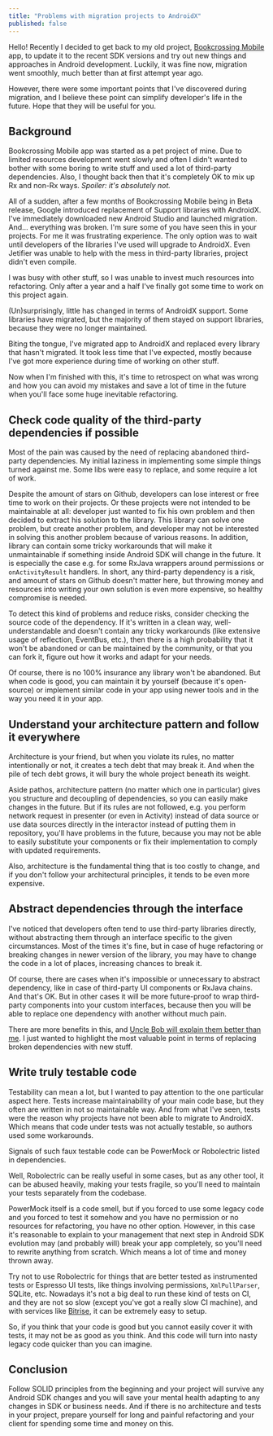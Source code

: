 ```yaml
---
title: "Problems with migration projects to AndroidX"
published: false
---
```


Hello! Recently I decided to get back to my old project, [Bookcrossing Mobile](https://github.com/fobo66/BookcrossingMobile) app,
to update it to the recent SDK versions and try out new things and approaches in Android development. Luckily, it was fine now,
migration went smoothly, much better than at first attempt year ago.

However, there were some important points that I've discovered during migration, and I believe these point can simplify developer's life in
the future. Hope that they will be useful for you.

## Background

Bookcrossing Mobile app was started as a pet project of mine. Due to limited resources development went slowly and often I didn't wanted
to bother with some boring to write stuff and used a lot of third-party dependencies. Also, I thought back then that it's completely OK
to mix up Rx and non-Rx ways. _Spoiler: it's absolutely not._

All of a sudden, after a few months of Bookcrossing Mobile being in Beta release, Google introduced replacement of Support libraries with
AndroidX. I've immediately downloaded new Android Studio and launched migration. And... everything was broken. I'm sure some of you have
seen this in your projects. For me it was frustrating experience. The only option was to wait until developers of the libraries I've
used will upgrade to AndroidX. Even Jetifier was unable to help with the mess in third-party libraries, project didn't even compile.

I was busy with other stuff, so I was unable to invest much resources into refactoring. Only
after a year and a half I've finally got some time to work on this project again.

(Un)surprisingly, little has changed in terms of AndroidX support. Some libraries
have migrated, but the majority of them stayed on support libraries, because they were no longer
maintained.

Biting the tongue, I've migrated app to AndroidX and replaced every library that hasn't migrated. It
took less time that I've expected, mostly because I've got more experience during time of working on
other stuff.

Now when I'm finished with this, it's time to retrospect on what was wrong and how
you can avoid my mistakes and save a lot of time in the future when you'll
face some huge inevitable refactoring.

## Check code quality of the third-party dependencies if possible

Most of the pain was caused by the need of replacing abandoned third-party dependencies. My initial
laziness in implementing some simple things turned against me. Some libs were easy to replace, and
some require a lot of work.

Despite the amount of stars on Github, developers can lose interest or free time to work on their
projects. Or these projects were not intended to be maintainable at all: developer
just wanted to fix his own problem and then decided to extract his solution to the library. This
library can solve one problem, but create another problem, and developer may not be
interested in solving this another problem because of various reasons. In addition, library
can contain some tricky workarounds that will make it unmaintainable if something inside Android
SDK will change in the future. It is especially the case e.g. for some RxJava wrappers around
permissions or `onActivityResult` handlers. In short, any third-party dependency is a risk, and
amount of stars on Github doesn't matter here, but throwing money and resources into writing your
own solution is even more expensive, so healthy compromise is needed.

To detect this kind of problems and reduce risks, consider checking the source code of the
dependency. If it's written in a clean way, well-understandable and doesn't contain any tricky
workarounds (like extensive usage of reflection, EventBus, etc.), then there is a high probability
that it won't be abandoned or can be maintained by the community, or that you can fork it, figure out
how it works and adapt for your needs.

Of course, there is no 100% insurance any library won't be abandoned. But when
code is good, you can maintain it by yourself (because it's open-source) or implement similar
code in your app using newer tools and in the way you need it in your app.

## Understand your architecture pattern and follow it everywhere

Architecture is your friend, but when you violate its rules, no matter intentionally or not,
it creates a tech debt that may break it. And when the pile of tech debt grows, it will bury
the whole project beneath its weight.

Aside pathos, architecture pattern (no matter which one in particular) gives you structure and
decoupling of dependencies, so you can easily make changes in the future. But if its rules
are not followed, e.g. you perform network request in presenter (or even in Activity) instead
of data source or use data sources directly in the interactor instead of putting them in repository,
you'll have problems in the future, because you may not be able to easily substitute your components
or fix their implementation to comply with updated requirements.

Also, architecture is the fundamental thing that is too costly to change, and if you don't follow
your architectural principles, it tends to be even more expensive.

## Abstract dependencies through the interface

I've noticed that developers often tend to use third-party libraries directly, without abstracting
them through an interface specific to the given circumstances. Most of the times it's fine,
but in case of huge refactoring or breaking changes in newer version of the library, you may have to
change the code in a lot of places, increasing chances to break it.

Of course, there are cases when it's impossible or unnecessary to abstract dependency, like in case of
third-party UI components or RxJava chains. And that's OK. But in other cases it will be more future-proof
to wrap third-party components into your custom interfaces, because then you will be able to replace one
dependency with another without much pain.

There are more benefits in this, and [Uncle Bob will explain them better than me](https://drive.google.com/file/d/0BwhCYaYDn8EgN2M5MTkwM2EtNWFkZC00ZTI3LWFjZTUtNTFhZGZiYmUzODc1/view). I just wanted to
highlight the most valuable point in terms of replacing broken dependencies with new stuff.

## Write truly testable code

Testability can mean a lot, but I wanted to pay attention to the one particular aspect here. Tests increase
maintainability of your main code base, but they often are written in not so maintainable way.
And from what I've seen, tests were the reason why projects have not been able to migrate to AndroidX.
Which means that code under tests was not actually testable, so authors used some workarounds.

Signals of such faux testable code can be PowerMock or Robolectric listed in dependencies.

Well, Robolectric can be really useful in some cases, but as any other tool, it can be abused heavily,
making your tests fragile, so you'll need to maintain your tests separately from the codebase.

PowerMock itself is a code smell, but if you forced to use some legacy code and you forced to test it
somehow and you have no permission or no resources for refactoring, you have no other option. However,
in this case it's reasonable to explain to your management that next step in Android SDK evolution may
(and probably will) break your app completely, so you'll need to rewrite anything from scratch. Which
means a lot of time and money thrown away.

Try not to use Robolectric for things that are better tested as instrumented tests or Espresso UI tests,
like things involving permissions, `XmlPullParser`, SQLite, etc. Nowadays it's not a big deal to run
these kind of tests on CI, and they are not so slow (except you've got a really slow CI machine),
and with services like [Bitrise](https://bitrise.io), it can be extremely easy to setup.

So, if you think that your code is good but you cannot easily cover it with tests, it may not be as good
as you think. And this code will turn into nasty legacy code quicker than you can imagine.

## Conclusion

Follow SOLID principles from the beginning and your project will survive any Android SDK changes and
you will save your mental health adapting to any changes in SDK or business needs. And if there is no
architecture and tests in your project, prepare yourself for long and painful refactoring and your
client for spending some time and money on this.
